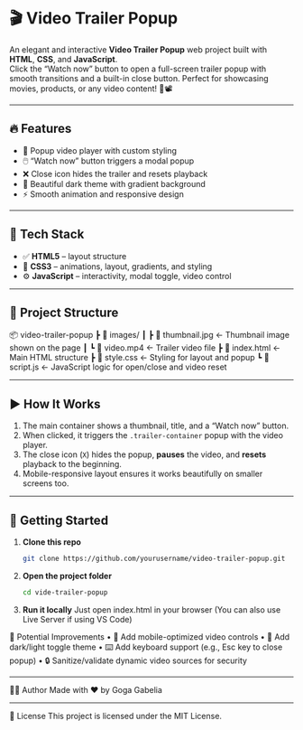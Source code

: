 # 🎬 Video Trailer Popup

An elegant and interactive **Video Trailer Popup** web project built with **HTML**, **CSS**, and **JavaScript**.  
Click the “Watch now” button to open a full-screen trailer popup with smooth transitions and a built-in close button. Perfect for showcasing movies, products, or any video content! 🍿📽️

---

## 🔥 Features

- 🎥 Popup video player with custom styling
- 🖱️ “Watch now” button triggers a modal popup
- ❌ Close icon hides the trailer and resets playback
- 🌌 Beautiful dark theme with gradient background
- ⚡ Smooth animation and responsive design

---

## 🧰 Tech Stack

- ✅ **HTML5** – layout structure
- 🎨 **CSS3** – animations, layout, gradients, and styling
- ⚙️ **JavaScript** – interactivity, modal toggle, video control

---

## 📁 Project Structure

📦 video-trailer-popup
┣ 📂 images/
┃ ┣ 📄 thumbnail.jpg ← Thumbnail image shown on the page
┃ ┗ 📄 video.mp4 ← Trailer video file
┣ 📄 index.html ← Main HTML structure
┣ 📄 style.css ← Styling for layout and popup
┗ 📄 script.js ← JavaScript logic for open/close and video reset

---

## ▶️ How It Works

1. The main container shows a thumbnail, title, and a “Watch now” button.
2. When clicked, it triggers the `.trailer-container` popup with the video player.
3. The close icon (`X`) hides the popup, **pauses** the video, and **resets** playback to the beginning.
4. Mobile-responsive layout ensures it works beautifully on smaller screens too.

---

## 🚀 Getting Started

1. **Clone this repo**
   ```bash
   git clone https://github.com/yourusername/video-trailer-popup.git

2. **Open the project folder**
   ```bash
   cd vide-trailer-popup
3. **Run it locally**
   Just open index.html in your browser
   (You can also use Live Server if using VS Code)

🧠 Potential Improvements
• 📱 Add mobile-optimized video controls
• 🌙 Add dark/light toggle theme
• ⌨️ Add keyboard support (e.g., Esc key to close popup)
• 🔒 Sanitize/validate dynamic video sources for security

---

👨‍💻 Author
Made with ❤️ by Goga Gabelia

---

📜 License
This project is licensed under the MIT License.
